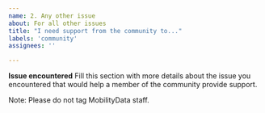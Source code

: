 ```yaml
---
name: 2. Any other issue
about: For all other issues
title: "I need support from the community to..."
labels: 'community'
assignees: ''

---
```


**Issue encountered**
Fill this section with more details about the issue you encountered that would help a member of the community provide support.

Note: Please do not tag MobilityData staff.
